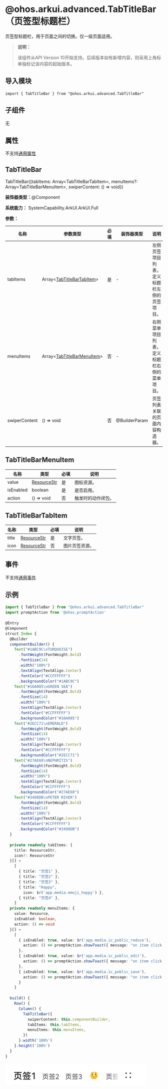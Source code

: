 # @ohos.arkui.advanced.TabTitleBar（页签型标题栏）


页签型标题栏，用于页面之间的切换。仅一级页面适用。


> **说明：**
>
> 该组件从API Version 10开始支持。后续版本如有新增内容，则采用上角标单独标记该内容的起始版本。


## 导入模块

```
import { TabTitleBar } from "@ohos.arkui.advanced.TabTitleBar"
```


## 子组件

无

## 属性
不支持[通用属性](ts-universal-attributes-size.md)


## TabTitleBar

TabTitleBar({tabItems: Array&lt;TabTitleBarTabItem&gt;, menuItems?: Array&lt;TabTitleBarMenuItem&gt;, swiperContent: () =&gt; void})

**装饰器类型：**\@Component

**系统能力：** SystemCapability.ArkUI.ArkUI.Full

**参数：**

| 名称 | 参数类型 | 必填 | 装饰器类型 | 说明 | 
| -------- | -------- | -------- | -------- | -------- |
| tabItems | Array&lt;[TabTitleBarTabItem](#tabtitlebartabitem)&gt; | 是 | - | 左侧页签项目列表，定义标题栏左侧的页签项目。 | 
| menuItems | Array&lt;[TabTitleBarMenuItem](#tabtitlebarmenuitem)&gt; | 否 | - | 右侧菜单项目列表，定义标题栏右侧的菜单项目。 | 
| swiperContent | ()&nbsp;=&gt;&nbsp;void | 否 | \@BuilderParam | 页签列表关联的页面内容构造器。 | 


## TabTitleBarMenuItem

| 名称 | 类型 | 必填 | 说明 | 
| -------- | -------- | -------- | -------- |
| value | [ResourceStr](ts-types.md#resourcestr) | 是 | 图标资源。 | 
| isEnabled | boolean | 是 | 是否启用。 | 
| action | ()&nbsp;=&gt;&nbsp;void | 否 | 触发时的动作闭包。 | 


## TabTitleBarTabItem

| 名称 | 类型 | 必填 | 说明 | 
| -------- | -------- | -------- | -------- |
| title | [ResourceStr](ts-types.md#resourcestr) | 是 | 文字页签。 | 
| icon | [ResourceStr](ts-types.md#resourcestr) | 否 | 图片页签资源。 | 


## 事件
不支持[通用事件](ts-universal-events-click.md)

## 示例

```ts
import { TabTitleBar } from "@ohos.arkui.advanced.TabTitleBar"
import promptAction from '@ohos.promptAction'

@Entry
@Component
struct Index {
  @Builder
  componentBuilder() {
    Text("#1ABC9C\nTURQUOISE")
      .fontWeight(FontWeight.Bold)
      .fontSize(14)
      .width("100%")
      .textAlign(TextAlign.Center)
      .fontColor("#CCFFFFFF")
      .backgroundColor("#1ABC9C")
    Text("#16A085\nGREEN SEA")
      .fontWeight(FontWeight.Bold)
      .fontSize(14)
      .width("100%")
      .textAlign(TextAlign.Center)
      .fontColor("#CCFFFFFF")
      .backgroundColor("#16A085")
    Text("#2ECC71\nEMERALD")
      .fontWeight(FontWeight.Bold)
      .fontSize(14)
      .width("100%")
      .textAlign(TextAlign.Center)
      .fontColor("#CCFFFFFF")
      .backgroundColor("#2ECC71")
    Text("#27AE60\nNEPHRITIS")
      .fontWeight(FontWeight.Bold)
      .fontSize(14)
      .width("100%")
      .textAlign(TextAlign.Center)
      .fontColor("#CCFFFFFF")
      .backgroundColor("#27AE60")
    Text("#3498DB\nPETER RIVER")
      .fontWeight(FontWeight.Bold)
      .fontSize(14)
      .width("100%")
      .textAlign(TextAlign.Center)
      .fontColor("#CCFFFFFF")
      .backgroundColor("#3498DB")
  }

  private readonly tabItems: {
    title: ResourceStr,
    icon?: ResourceStr
  }[] =
    [
      { title: "页签1" },
      { title: "页签2" },
      { title: "页签3" },
      { title: "Happy",
        icon: $r('app.media.emoji_happy') },
      { title: "页签4" },
    ]
  private readonly menuItems: {
    value: Resource,
    isEnabled: boolean,
    action: () => void
  }[] =
    [
      { isEnabled: true, value: $r('app.media.ic_public_reduce'),
        action: () => promptAction.showToast({ message: "on item click! index 0" })
      },
      { isEnabled: true, value: $r('app.media.ic_public_edit'),
        action: () => promptAction.showToast({ message: "on item click! index 1" })
      },
      { isEnabled: true, value: $r('app.media.ic_public_save'),
        action: () => promptAction.showToast({ message: "on item click! index 2" })
      }
    ]

  build() {
    Row() {
      Column() {
        TabTitleBar({
          swiperContent: this.componentBuilder,
          tabItems: this.tabItems,
          menuItems: this.menuItems,
        })
      }.width('100%')
    }.height('100%')
  }
}
```

![zh-cn_image_0000001616916278](figures/zh-cn_image_0000001616916278.png)
